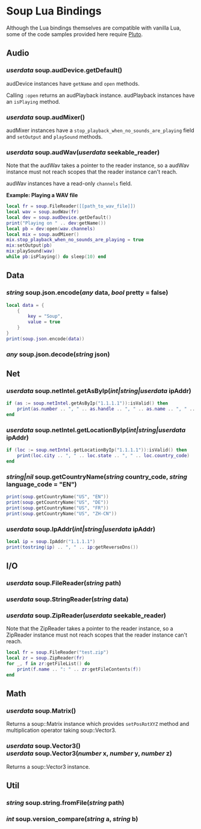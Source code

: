 # Soup Lua Bindings

Although the Lua bindings themselves are compatible with vanilla Lua, some of the code samples provided here require [Pluto](https://plutolang.github.io/docs/Introduction/).

## Audio

### *userdata* soup.audDevice.getDefault()

audDevice instances have `getName` and `open` methods.

Calling `:open` returns an audPlayback instance. audPlayback instances have an `isPlaying` method.

### *userdata* soup.audMixer()

audMixer instances have a `stop_playback_when_no_sounds_are_playing` field and `setOutput` and `playSound` methods.

### *userdata* soup.audWav(*userdata* seekable_reader)

Note that the audWav takes a pointer to the reader instance, so a audWav instance must not reach scopes that the reader instance can't reach.

audWav instances have a read-only `channels` field.

**Example: Playing a WAV file**

```Lua
local fr = soup.FileReader([[path_to_wav_file]])
local wav = soup.audWav(fr)
local dev = soup.audDevice.getDefault()
print("Playing on " .. dev:getName())
local pb = dev:open(wav.channels)
local mix = soup.audMixer()
mix.stop_playback_when_no_sounds_are_playing = true
mix:setOutput(pb)
mix:playSound(wav)
while pb:isPlaying() do sleep(10) end
```

## Data

### *string* soup.json.encode(*any* data, *bool* pretty = false)

```Lua
local data = {
    {
        key = "Soup",
        value = true
    }
}
print(soup.json.encode(data))
```

### *any* soup.json.decode(*string* json)

## Net

### *userdata* soup.netIntel.getAsByIp(*int|string|userdata* ipAddr)

```Lua
if (as := soup.netIntel.getAsByIp("1.1.1.1")):isValid() then
    print(as.number .. ", " .. as.handle .. ", " .. as.name .. ", " .. tostring(as:isHosting()))
end
```

### *userdata* soup.netIntel.getLocationByIp(*int|string|userdata* ipAddr)

```Lua
if (loc := soup.netIntel.getLocationByIp("1.1.1.1")):isValid() then
    print(loc.city .. ", " .. loc.state .. ", " .. loc.country_code)
end
```

### *string|nil* soup.getCountryName(*string* country_code, *string* language_code = "EN")

```Lua
print(soup.getCountryName("US", "EN"))
print(soup.getCountryName("US", "DE"))
print(soup.getCountryName("US", "FR"))
print(soup.getCountryName("US", "ZH-CN"))
```

### *userdata* soup.IpAddr(*int|string|userdata* ipAddr)

```Lua
local ip = soup.IpAddr("1.1.1.1")
print(tostring(ip) .. ", " .. ip:getReverseDns())
```

## I/O

### *userdata* soup.FileReader(*string* path)

### *userdata* soup.StringReader(*string* data)

### *userdata* soup.ZipReader(*userdata* seekable_reader)

Note that the ZipReader takes a pointer to the reader instance, so a ZipReader instance must not reach scopes that the reader instance can't reach.

```Lua
local fr = soup.FileReader("test.zip")
local zr = soup.ZipReader(fr)
for _, f in zr:getFileList() do
    print(f.name .. ": " .. zr:getFileContents(f))
end
```

## Math

### *userdata* soup.Matrix()

Returns a soup::Matrix instance which provides `setPosRotXYZ` method and multiplication operator taking soup::Vector3.

<h3>
    <i>userdata</i> soup.Vector3()<br>
    <i>userdata</i> soup.Vector3(<i>number</i> x, <i>number</i> y, <i>number</i> z)
</h3>

Returns a soup::Vector3 instance.

## Util

### *string* soup.string.fromFile(*string* path)

### *int* soup.version_compare(*string* a, *string* b)
